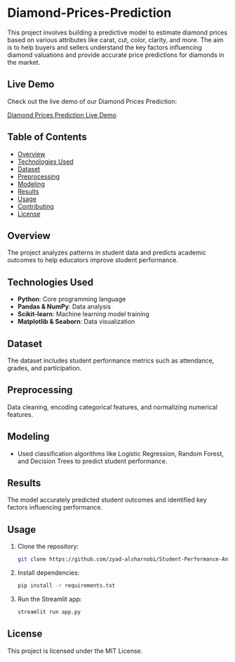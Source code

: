 # Diamond-Prices-Prediction
 This project involves building a predictive model to estimate diamond prices based on various attributes like carat, cut, color, clarity, and more. The aim is to help buyers and sellers understand the key factors influencing diamond valuations and provide accurate price predictions for diamonds in the market.

 ## Live Demo

Check out the live demo of our Diamond Prices Prediction:

[Diamond Prices Prediction Live Demo](https://diamond-prices-prediction-eaubsa4anqbudcqrrce7g2.streamlit.app/)

## Table of Contents
- [Overview](#overview)
- [Technologies Used](#technologies-used)
- [Dataset](#dataset)
- [Preprocessing](#preprocessing)
- [Modeling](#modeling)
- [Results](#results)
- [Usage](#usage)
- [Contributing](#contributing)
- [License](#license)

## Overview
The project analyzes patterns in student data and predicts academic outcomes to help educators improve student performance.

## Technologies Used
- **Python**: Core programming language
- **Pandas & NumPy**: Data analysis
- **Scikit-learn**: Machine learning model training
- **Matplotlib & Seaborn**: Data visualization

## Dataset
The dataset includes student performance metrics such as attendance, grades, and participation.

## Preprocessing
Data cleaning, encoding categorical features, and normalizing numerical features.

## Modeling
- Used classification algorithms like Logistic Regression, Random Forest, and Decision Trees to predict student performance.

## Results
The model accurately predicted student outcomes and identified key factors influencing performance.

## Usage
1. Clone the repository:
   ```bash
   git clone https://github.com/zyad-alsharnobi/Student-Performance-Analysis-predictions.git
2. Install dependencies:
   ```bash
   pip install -r requirements.txt
3. Run the Streamlit app:
   ```bash
   streamlit run app.py

## License
This project is licensed under the MIT License.

